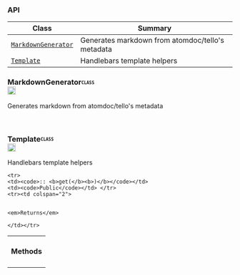 ### <a name='classes'>API</a>

Class |  Summary
------| ------------
  <code>[MarkdownGenerator](#class-MarkdownGenerator)</code> | Generates markdown from atomdoc/tello's metadata
  <code>[Template](#class-Template)</code> | Handlebars template helpers

  ### <a name="class-MarkdownGenerator">MarkdownGenerator</a><b><sub><sup><code>CLASS </code></sup></sub></b><a href="#classes"><img src="https://rawgit.com/venkatperi/atomdoc-md/master/assets/octicons/arrow-up.svg" alt="Back to Class List" height= "18px"></a>
  
  <p>  Generates markdown from atomdoc/tello&#x27;s metadata</p>
  
  <table width="100%">
  </table>
  
   <a href="#" target="_blank"><img src="https://rawgit.com/venkatperi/atomdoc-md/master/assets/line.png" width="100%" height="1px"></a>

 
  ### <a name="class-Template">Template</a><b><sub><sup><code>CLASS </code></sup></sub></b><a href="#classes"><img src="https://rawgit.com/venkatperi/atomdoc-md/master/assets/octicons/arrow-up.svg" alt="Back to Class List" height= "18px"></a>
  
  <p>  Handlebars template helpers</p>
  
  <table width="100%">
    <tr> <td colspan="2"> <h4>Methods</h4> </td> </tr>
    
    <tr>
    <td><code>:: <b>get(</b><b>)</b></code></td>
    <td><code>Public</code></td> </tr>
    <tr><td colspan="2">
    
    
    <em>Returns</em>
    
    </td></tr>
    
  </table>
  
  


